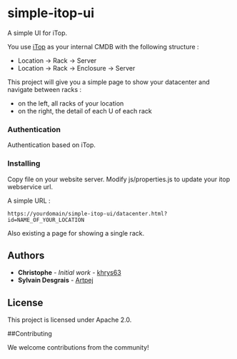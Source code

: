 # simple-itop-ui
A simple UI for iTop.
  
You use [iTop](https://www.combodo.com/itop) as your internal CMDB with the following structure :
* Location -> Rack -> Server
* Location -> Rack -> Enclosure -> Server


This project will give you a simple page to show your datacenter and navigate between racks :
* on the left, all racks of your location
* on the right, the detail of each U of each rack

### Authentication
Authentication based on iTop.


### Installing
Copy file on your website server.
Modify js/properties.js to update your itop webservice url.

A simple URL :
```
https://yourdomain/simple-itop-ui/datacenter.html?id=NAME_OF_YOUR_LOCATION
```

Also existing a page for showing a single rack.


## Authors
* **Christophe** - *Initial work* - [khrys63](https://github.com/khrys63)
* **Sylvain Desgrais** - [Artpej](https://github.com/Artpej)


## License
This project is licensed under Apache 2.0.


##Contributing

We welcome contributions from the community!